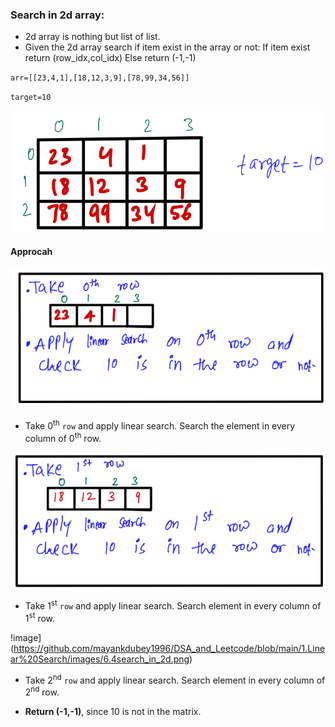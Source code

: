 ### Search in 2d array:
- 2d array is nothing but list of list. 
- Given the 2d array search if item exist in the array or not: 
		If item exist return (row_idx,col_idx)
		Else return (-1,-1)

`arr=[[23,4,1],[18,12,3,9],[78,99,34,56]]`

`target=10`

![image](https://github.com/mayankdubey1996/DSA_and_Leetcode/blob/main/1.Linear%20Search/images/6.1search_in_2d.png)

#### Approcah

![image](https://github.com/mayankdubey1996/DSA_and_Leetcode/blob/main/1.Linear%20Search/images/6.2search_in_2d.png)

- Take 0<sup>th</sup> `row` and apply linear search. Search the element in every column of 0<sup>th</sup> row.

![image](https://github.com/mayankdubey1996/DSA_and_Leetcode/blob/main/1.Linear%20Search/images/6.3search_in_2d.png)

- Take 1<sup>st</sup> `row` and apply linear search. Search element in every column of 1<sup>st</sup> row.

!image](https://github.com/mayankdubey1996/DSA_and_Leetcode/blob/main/1.Linear%20Search/images/6.4search_in_2d.png)

- Take 2<sup>nd</sup> `row` and apply linear search. Search element in every column of 2<sup>nd</sup> row.

- __Return (-1,-1)__, since 10 is not in the matrix.
